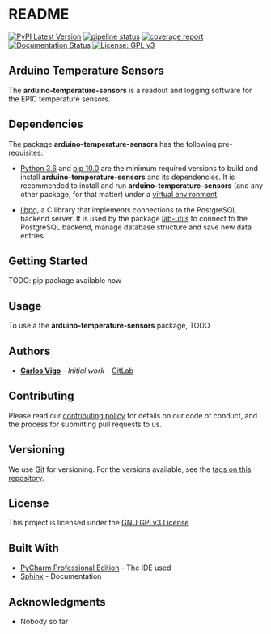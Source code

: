 # README

[![PyPI Latest Version](https://badge.fury.io/py/arduino-temperature-sensors.svg)](https://badge.fury.io/py/arduino-temperature-sensors)
[![pipeline status](https://gitlab.ethz.ch/exotic-matter/cw-beam/arduino-temperature-sensors/badges/master/pipeline.svg)](https://gitlab.ethz.ch/exotic-matter/cw-beam/arduino-temperature-sensors/-/commits/master)
[![coverage report](https://gitlab.ethz.ch/exotic-matter/cw-beam/arduino-temperature-sensors/badges/master/coverage.svg)](https://gitlab.ethz.ch/exotic-matter/cw-beam/arduino-temperature-sensors/-/commits/master)
[![Documentation Status](https://readthedocs.org/projects/arduino-temperature-sensors/badge/?version=stable)](https://arduino-temperature-sensors.readthedocs.io/en/stable/?badge=table)
[![License: GPL v3](https://img.shields.io/badge/License-GPLv3-blue.svg)](https://www.gnu.org/licenses/gpl-3.0)

## Arduino Temperature Sensors

The **arduino-temperature-sensors** is a readout and logging software for the EPIC temperature sensors. 

## Dependencies

The package **arduino-temperature-sensors** has the following pre-requisites:

 -  [Python 3.6](https://www.python.org/downloads/release/python-360/) and [pip 10.0](https://pip.pypa.io/en/stable/)
    are the minimum required versions to build and install **arduino-temperature-sensors** and its dependencies. It is
    recommended to install and run **arduino-temperature-sensors** (and any other package, for that matter) under a
    [virtual environment](https://docs.python.org/3/library/venv.html).

 -  [libpq](https://www.postgresql.org/docs/11/libpq.html), a C library that implements connections to the PostgreSQL
    backend server. It is used by the package [lab-utils](https://gitlab.ethz.ch/exotic-matter/cw-beam/lab-utils) to
    connect to the PostgreSQL backend, manage database structure and save new data entries.

## Getting Started

TODO: pip package available now 

## Usage

To use a the **arduino-temperature-sensors** package, TODO



## Authors

* [**Carlos Vigo**](mailto:carlosv@phys.ethz.ch?subject=[GitHub%-%lab-utils]) - *Initial work* - 
[GitLab](https://gitlab.ethz.ch/carlosv)

## Contributing

Please read our [contributing policy](CONTRIBUTING.md) for details on our code of
conduct, and the process for submitting pull requests to us.

## Versioning

We use [Git](https://git-scm.com/) for versioning. For the versions available, see the 
[tags on this repository](https://gitlab.ethz.ch/exotic-matter/cw-beam/arduino-temperature-sensors).

## License

This project is licensed under the [GNU GPLv3 License](LICENSE.md)

## Built With

* [PyCharm Professional Edition](https://www.jetbrains.com/pycharm//) - The IDE used
* [Sphinx](https://www.sphinx-doc.org/en/master/index.html) - Documentation

## Acknowledgments

* Nobody so far
